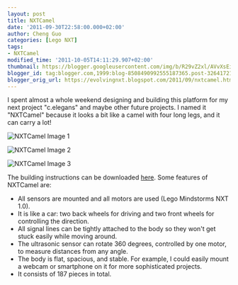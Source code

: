 ```yaml
---
layout: post
title: NXTCamel
date: '2011-09-30T22:58:00.000+02:00'
author: Cheng Guo
categories: [Lego NXT]
tags:
- NXTCamel
modified_time: '2011-10-05T14:11:29.907+02:00'
thumbnail: https://blogger.googleusercontent.com/img/b/R29vZ2xl/AVvXsEicvafz-fliGeKj-9dev0YNPzLwBMgozTI3RZJb3ic3DgLMQycbEHHyEJGgr_QlzBs5Wt5G4oG9wLK-1Ol5yoeu8_P1f_Ps88KUb0piUQviDc3coTl53RIC8LpqFTUWPFsJpeTld_yu1w/s72-c/2.jpg
blogger_id: tag:blogger.com,1999:blog-8508490992555187365.post-3264172136111290520
blogger_orig_url: https://evolvingnxt.blogspot.com/2011/09/nxtcamel.html
---
```


I spent almost a whole weekend designing and building this platform for my next project "c.elegans" and maybe other future projects. I named it "NXTCamel" because it looks a bit like a camel with four long legs, and it can carry a lot!

![NXTCamel Image 1](https://blogger.googleusercontent.com/img/b/R29vZ2xl/AVvXsEicvafz-fliGeKj-9dev0YNPzLwBMgozTI3RZJb3ic3DgLMQycbEHHyEJGgr_QlzBs5Wt5G4oG9wLK-1Ol5yoeu8_P1f_Ps88KUb0piUQviDc3coTl53RIC8LpqFTUWPFsJpeTld_yu1w/s320/2.jpg)

![NXTCamel Image 2](https://blogger.googleusercontent.com/img/b/R29vZ2xl/AVvXsEiVBvFf_Q1K7ErG-HEDetkz1gI2TqB5UfQNdnCmCCIYbJ0rMHTotu6Px50ZaF_MPwxJWdrYfMoK7UtwTgjgb2Fctuk-08sGjA350T05k_zH0tFvQdLqyya2KD60vRemmKIozBmRHlQMjA/s320/3.jpg)

![NXTCamel Image 3](https://blogger.googleusercontent.com/img/b/R29vZ2xl/AVvXsEjNf9BfHimMxToBPRmyPCxw2jugBMN5VYi6dih7zmZKg54XnyLGC6pAxQpX0GU7rehkSTUhP4vWzqgsmHD1oY-_XdjUpNFOSGcLNoFudif2CtaACuhMEvPs7RRyMPaMndbZGh5nI2BHhg/s320/Step65.png)

The building instructions can be downloaded [here](https://code.google.com/p/evolvingnxt/downloads/detail?name=nxtcamel_building_instruction.tar.gz&amp;can=2&amp;q=). Some features of NXTCamel are:

- All sensors are mounted and all motors are used (Lego Mindstorms NXT 1.0).
- It is like a car: two back wheels for driving and two front wheels for controlling the direction.
- All signal lines can be tightly attached to the body so they won't get stuck easily while moving around.
- The ultrasonic sensor can rotate 360 degrees, controlled by one motor, to measure distances from any angle.
- The body is flat, spacious, and stable. For example, I could easily mount a webcam or smartphone on it for more sophisticated projects.
- It consists of 187 pieces in total.

